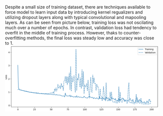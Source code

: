 Despite a small size of training dataset, there are techniques available to force model to learn input data by introducing kernel regualizers and utilizing dropout layers along with typical convolutional and mapooling layers.
As can be seen from picture below, training loss was not oscilating much over a number of epochs. In contrast, validation loss had tendency to overfit in the middle of training process.
However, thaks to counter-overfitting methods, the final loss was steady low and accuracy was close to 1.
<img src="Training graph.png"> </img>
